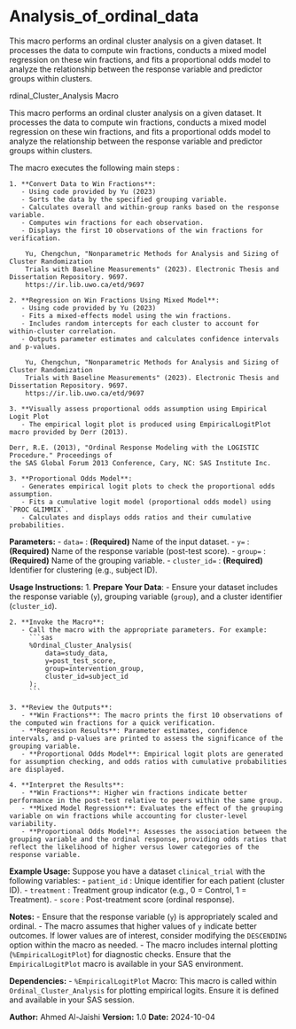 # Analysis_of_ordinal_data
This macro performs an ordinal cluster analysis on a given dataset. It processes   the data to compute win fractions, conducts a mixed model regression on these    win fractions, and fits a proportional odds model to analyze the relationship    between the response variable and predictor groups within clusters.

rdinal_Cluster_Analysis Macro
  
  This macro performs an ordinal cluster analysis on a given dataset. It processes
  the data to compute win fractions, conducts a mixed model regression on these 
  win fractions, and fits a proportional odds model to analyze the relationship 
  between the response variable and predictor groups within clusters.
  
  The macro executes the following main steps :

    1. **Convert Data to Win Fractions**:
	   - Using code provided by Yu (2023)
       - Sorts the data by the specified grouping variable.
       - Calculates overall and within-group ranks based on the response variable.
       - Computes win fractions for each observation.
       - Displays the first 10 observations of the win fractions for verification.

		Yu, Chengchun, "Nonparametric Methods for Analysis and Sizing of Cluster Randomization 
		Trials with Baseline Measurements" (2023). Electronic Thesis and Dissertation Repository. 9697.
		https://ir.lib.uwo.ca/etd/9697
 
    2. **Regression on Win Fractions Using Mixed Model**:
	   - Using code provided by Yu (2023)
       - Fits a mixed-effects model using the win fractions.
       - Includes random intercepts for each cluster to account for within-cluster correlation.
       - Outputs parameter estimates and calculates confidence intervals and p-values.
  
		Yu, Chengchun, "Nonparametric Methods for Analysis and Sizing of Cluster Randomization 
		Trials with Baseline Measurements" (2023). Electronic Thesis and Dissertation Repository. 9697.
		https://ir.lib.uwo.ca/etd/9697

    3. **Visually assess proportional odds assumption using Empirical Logit Plot
       - The empirical logit plot is produced using EmpiricalLogitPlot macro provided by Derr (2013).

    Derr, R.E. (2013), "Ordinal Response Modeling with the LOGISTIC Procedure." Proceedings of 
    the SAS Global Forum 2013 Conference, Cary, NC: SAS Institute Inc.

    3. **Proportional Odds Model**:
       - Generates empirical logit plots to check the proportional odds assumption.
       - Fits a cumulative logit model (proportional odds model) using `PROC GLIMMIX`.
       - Calculates and displays odds ratios and their cumulative probabilities.
  
  **Parameters:**
    - `data=`       : **(Required)** Name of the input dataset.
    - `y=`          : **(Required)** Name of the response variable (post-test score).
    - `group=`      : **(Required)** Name of the grouping variable.
    - `cluster_id=` : **(Required)** Identifier for clustering (e.g., subject ID).

  
  **Usage Instructions:**
    1. **Prepare Your Data**:
       - Ensure your dataset includes the response variable (`y`), grouping variable (`group`), and a cluster identifier (`cluster_id`).
    
    2. **Invoke the Macro**:
       - Call the macro with the appropriate parameters. For example:
         ```sas
         %Ordinal_Cluster_Analysis(
             data=study_data,
             y=post_test_score,
             group=intervention_group,
             cluster_id=subject_id
         );
         ```
    
    3. **Review the Outputs**:
       - **Win Fractions**: The macro prints the first 10 observations of the computed win fractions for a quick verification.
       - **Regression Results**: Parameter estimates, confidence intervals, and p-values are printed to assess the significance of the grouping variable.
       - **Proportional Odds Model**: Empirical logit plots are generated for assumption checking, and odds ratios with cumulative probabilities are displayed.
    
    4. **Interpret the Results**:
       - **Win Fractions**: Higher win fractions indicate better performance in the post-test relative to peers within the same group.
       - **Mixed Model Regression**: Evaluates the effect of the grouping variable on win fractions while accounting for cluster-level variability.
       - **Proportional Odds Model**: Assesses the association between the grouping variable and the ordinal response, providing odds ratios that reflect the likelihood of higher versus lower categories of the response variable.
  
  **Example Usage:**
    Suppose you have a dataset `clinical_trial` with the following variables:
      - `patient_id` : Unique identifier for each patient (cluster ID).
      - `treatment`  : Treatment group indicator (e.g., 0 = Control, 1 = Treatment).
      - `score`      : Post-treatment score (ordinal response).
        
  **Notes:**
    - Ensure that the response variable (`y`) is appropriately scaled and ordinal.
    - The macro assumes that higher values of `y` indicate better outcomes. If lower 
	  values are of interest, consider modifying the `DESCENDING` option within the macro as needed.
    - The macro includes internal plotting (`%EmpiricalLogitPlot`) for diagnostic checks. 
	  Ensure that the `EmpiricalLogitPlot` macro is available in your SAS environment.
    
  **Dependencies:**
    - `%EmpiricalLogitPlot` Macro: This macro is called within `Ordinal_Cluster_Analysis` 
	  for plotting empirical logits. Ensure it is defined and available in your SAS session.
    
  **Author:** Ahmed Al-Jaishi
  **Version:** 1.0
  **Date:** 2024-10-04
